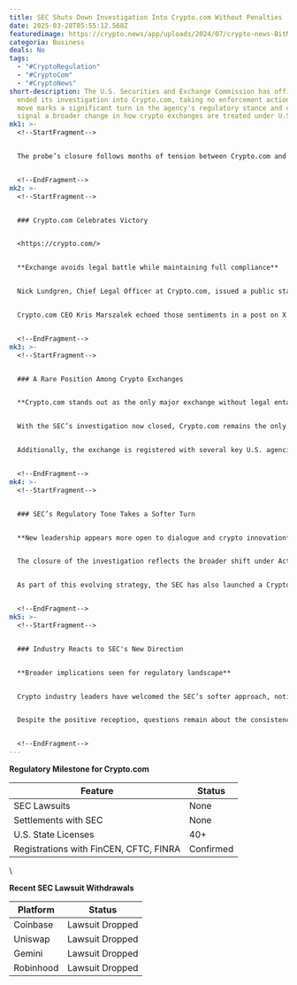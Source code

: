 ```yaml
---
title: SEC Shuts Down Investigation Into Crypto.com Without Penalties
date: 2025-03-28T05:55:12.568Z
featuredimage: https://crypto.news/app/uploads/2024/07/crypto-news-BitMEX-pleaded-guilty-to-violating-the-Bank-Secrecy-Act-option04-1380x820.webp
categoria: Business
deals: No
tags:
  - "#CryptoRegulation"
  - "#CryptoCom"
  - "#CryptoNews"
short-description: The U.S. Securities and Exchange Commission has officially
  ended its investigation into Crypto.com, taking no enforcement action. The
  move marks a significant turn in the agency's regulatory stance and could
  signal a broader change in how crypto exchanges are treated under U.S. law.
mk1: >-
  <!--StartFragment-->


  The probe’s closure follows months of tension between Crypto.com and the SEC. In October 2024, the exchange had filed a lawsuit against the agency after receiving a Wells notice, a formal indication of potential enforcement. That case was dismissed in December, and the investigation now ends without fines or settlements.


  <!--EndFragment-->
mk2: >-
  <!--StartFragment-->


  ### Crypto.com Celebrates Victory


  <https://crypto.com/>


  **Exchange avoids legal battle while maintaining full compliance**


  Nick Lundgren, Chief Legal Officer at Crypto.com, issued a public statement expressing satisfaction with the outcome. He welcomed the decision by the SEC's current leadership to drop the matter entirely. Lundgren also used the opportunity to criticize the previous SEC administration, accusing it of targeting the crypto sector unfairly.


  Crypto.com CEO Kris Marszalek echoed those sentiments in a post on X (formerly Twitter), describing the prior administration’s actions as a “war on crypto.” He claimed that earlier regulatory efforts were designed to block crypto companies from essential infrastructure, including banking and investor access.


  <!--EndFragment-->
mk3: >-
  <!--StartFragment-->


  ### A Rare Position Among Crypto Exchanges


  **Crypto.com stands out as the only major exchange without legal entanglements**


  With the SEC’s investigation now closed, Crypto.com remains the only major global crypto exchange that has never been sued or forced into a settlement with the commission. The company boasts over 100 regulatory approvals worldwide, including money transmitter licenses in over 40 U.S. states.


  Additionally, the exchange is registered with several key U.S. agencies, including the Financial Crimes Enforcement Network (FinCEN), the Commodity Futures Trading Commission (CFTC), and the Financial Industry Regulatory Authority (FINRA). These credentials position Crypto.com as one of the most compliant exchanges in the world.


  <!--EndFragment-->
mk4: >-
  <!--StartFragment-->


  ### SEC’s Regulatory Tone Takes a Softer Turn


  **New leadership appears more open to dialogue and crypto innovation**


  The closure of the investigation reflects the broader shift under Acting SEC Chair Mark Uyeda. In recent weeks, the agency has dropped lawsuits against several high-profile crypto platforms including Uniswap, Coinbase, Robinhood, and Gemini.


  As part of this evolving strategy, the SEC has also launched a Crypto Task Force headed by Commissioner Hester Peirce. The task force plans to hold public roundtables in the coming months, allowing stakeholders to discuss the future of crypto regulation in a more collaborative setting.


  <!--EndFragment-->
mk5: >-
  <!--StartFragment-->


  ### Industry Reacts to SEC's New Direction


  **Broader implications seen for regulatory landscape**


  Crypto industry leaders have welcomed the SEC’s softer approach, noting that collaboration is essential to fostering innovation. Analysts believe this move could set a precedent for upcoming decisions and help restore confidence among investors and developers in the U.S.


  Despite the positive reception, questions remain about the consistency of regulation and the possibility of new enforcement tactics. Still, the case of Crypto.com provides a potential blueprint for exchanges navigating the regulatory maze.


  <!--EndFragment-->
---
```

<!--StartFragment-->

**Regulatory Milestone for Crypto.com**

| Feature                                | Status    |
| -------------------------------------- | --------- |
| SEC Lawsuits                           | None      |
| Settlements with SEC                   | None      |
| U.S. State Licenses                    | 40+       |
| Registrations with FinCEN, CFTC, FINRA | Confirmed |

<!--EndFragment-->\
<!--StartFragment-->

**Recent SEC Lawsuit Withdrawals**

| Platform  | Status          |
| --------- | --------------- |
| Coinbase  | Lawsuit Dropped |
| Uniswap   | Lawsuit Dropped |
| Gemini    | Lawsuit Dropped |
| Robinhood | Lawsuit Dropped |

<!--EndFragment-->